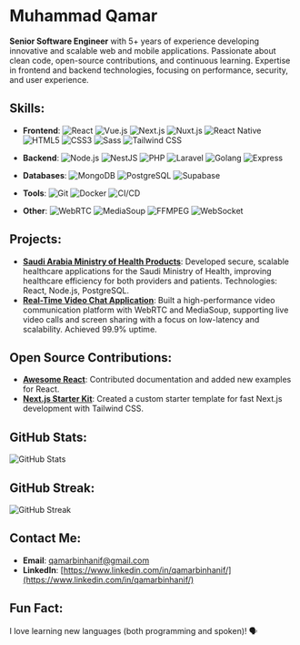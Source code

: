 # Muhammad Qamar

**Senior Software Engineer** with 5+ years of experience developing innovative and scalable web and mobile applications. Passionate about clean code, open-source contributions, and continuous learning. Expertise in frontend and backend technologies, focusing on performance, security, and user experience.

## Skills:
- **Frontend**:
  ![React](https://img.shields.io/badge/React-61DAFB?style=flat&logo=react&logoColor=black)
  ![Vue.js](https://img.shields.io/badge/Vue.js-4FC08D?style=flat&logo=vue.js&logoColor=white)
  ![Next.js](https://img.shields.io/badge/Next.js-000000?style=flat&logo=next.js&logoColor=white)
  ![Nuxt.js](https://img.shields.io/badge/Nuxt.js-00DC82?style=flat&logo=nuxt.js&logoColor=black)
  ![React Native](https://img.shields.io/badge/React%20Native-61DAFB?style=flat&logo=react&logoColor=black)
  ![HTML5](https://img.shields.io/badge/HTML5-E34F26?style=flat&logo=html5&logoColor=white)
  ![CSS3](https://img.shields.io/badge/CSS3-1572B6?style=flat&logo=css3&logoColor=white)
  ![Sass](https://img.shields.io/badge/Sass-CC6699?style=flat&logo=sass&logoColor=white)
  ![Tailwind CSS](https://img.shields.io/badge/Tailwind%20CSS-06B6D4?style=flat&logo=tailwindcss&logoColor=white)

- **Backend**:
  ![Node.js](https://img.shields.io/badge/Node.js-339933?style=flat&logo=node.js&logoColor=white)
  ![NestJS](https://img.shields.io/badge/NestJS-E0234E?style=flat&logo=nestjs&logoColor=white)
  ![PHP](https://img.shields.io/badge/PHP-777BB4?style=flat&logo=php&logoColor=white)
  ![Laravel](https://img.shields.io/badge/Laravel-F05340?style=flat&logo=laravel&logoColor=white)
  ![Golang](https://img.shields.io/badge/Golang-00ADD8?style=flat&logo=go&logoColor=white)
  ![Express](https://img.shields.io/badge/Express-000000?style=flat&logo=express&logoColor=white)

- **Databases**:
  ![MongoDB](https://img.shields.io/badge/MongoDB-47A248?style=flat&logo=mongodb&logoColor=white)
  ![PostgreSQL](https://img.shields.io/badge/PostgreSQL-4169E1?style=flat&logo=postgresql&logoColor=white)
  ![Supabase](https://img.shields.io/badge/Supabase-3ECF8E?style=flat&logo=supabase&logoColor=white)

- **Tools**:
  ![Git](https://img.shields.io/badge/Git-F05032?style=flat&logo=git&logoColor=white)
  ![Docker](https://img.shields.io/badge/Docker-2496ED?style=flat&logo=docker&logoColor=white)
  ![CI/CD](https://img.shields.io/badge/CI/CD-000000?style=flat&logo=jenkins&logoColor=white)

- **Other**:
  ![WebRTC](https://img.shields.io/badge/WebRTC-FF6347?style=flat&logo=webrtc&logoColor=white)
  ![MediaSoup](https://img.shields.io/badge/MediaSoup-FF0000?style=flat&logo=mediasoup&logoColor=white)
  ![FFMPEG](https://img.shields.io/badge/FFMPEG-FF7F00?style=flat&logo=ffmpeg&logoColor=white)
  ![WebSocket](https://img.shields.io/badge/WebSocket-000000?style=flat&logo=websocket&logoColor=white)

## Projects:
- [**Saudi Arabia Ministry of Health Products**](#): Developed secure, scalable healthcare applications for the Saudi Ministry of Health, improving healthcare efficiency for both providers and patients. Technologies: React, Node.js, PostgreSQL.
- [**Real-Time Video Chat Application**](#): Built a high-performance video communication platform with WebRTC and MediaSoup, supporting live video calls and screen sharing with a focus on low-latency and scalability. Achieved 99.9% uptime.

## Open Source Contributions:
- [**Awesome React**](https://github.com/your-link): Contributed documentation and added new examples for React.
- [**Next.js Starter Kit**](https://github.com/your-link): Created a custom starter template for fast Next.js development with Tailwind CSS.

## GitHub Stats:
![GitHub Stats](https://github-readme-stats.vercel.app/api?username=qamarbinhanif&show_icons=true&count_private=true&hide=prs&theme=radical)

## GitHub Streak:
![GitHub Streak](https://github-readme-streak-stats.herokuapp.com/?user=qamarbinhanif&theme=radical)

## Contact Me:
- **Email**: [qamarbinhanif@gmail.com](mailto:qamarbinhanif@gmail.com)
- **LinkedIn**: [https://www.linkedin.com/in/qamarbinhanif/](https://www.linkedin.com/in/qamarbinhanif/)

## Fun Fact:
I love learning new languages (both programming and spoken)! 🗣️
